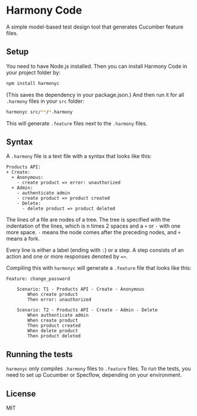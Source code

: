 # Harmony Code

A simple model-based test design tool that generates Cucumber feature files.

## Setup

You need to have Node.js installed. Then you can install Harmony Code in your project folder by:

```bash
npm install harmonyc
```

(This saves the dependency in your package.json.)
And then run it for all `.harmony` files in your `src` folder:

```bash
harmonyc src/**/*.harmony
```

This will generate `.feature` files next to the `.harmony` files.

## Syntax

A `.harmony` file is a text file with a syntax that looks like this:

```
Products API:
+ Create:
  + Anonymous:
    - create product => error: unauthorized
  + Admin:
    - authenticate admin
    - create product => product created
    - Delete:
      - delete product => product deleted
```

The lines of a file are nodes of a tree. The tree is specified with the indentation of the lines, which is n times 2 spaces and a `+` or `-` with one more space. `-` means 
the node comes after the preceding nodes, and `+` means a fork.

Every line is either a label (ending with `:`) or a step. A step consists of an action
and one or more responses denoted by `=>`.

Compiling this with `harmonyc` will generate a `.feature` file that looks like this:

```gherkin
Feature: change_password

    Scenario: T1 - Products API - Create - Anonymous
        When create product
        Then error: unauthorized
    
    Scenario: T2 - Products API - Create - Admin - Delete
        When authenticate admin
        When create product
        Then product created
        When delete product
        Then product deleted
```

## Running the tests

`harmonyc` only compiles `.harmony` files to `.feature` files. To run the tests, you need to set up Cucumber or Specflow, depending on your environment.

## License

MIT
